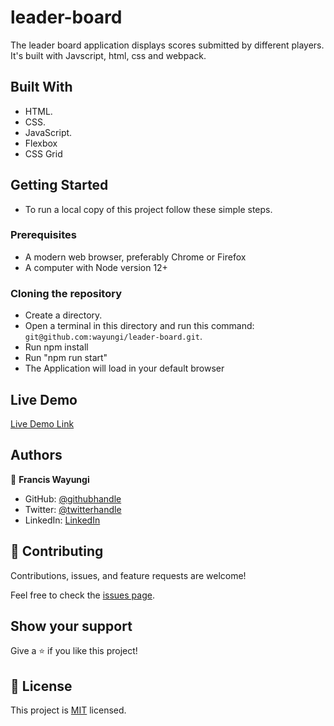 # leader-board
The leader board application displays scores submitted by different players. It's built with Javscript, html, css and webpack.

## Built With

- HTML.
- CSS.
- JavaScript.
- Flexbox
- CSS Grid


## Getting Started

- To run a local copy of this project follow these simple steps.

### Prerequisites
- A modern web browser, preferably Chrome or Firefox
- A computer with Node version 12+

### Cloning the repository
- Create a directory.
- Open a terminal in this directory and run this command: `git@github.com:wayungi/leader-board.git`.
- Run npm install
- Run "npm run start"
- The Application will load in your default browser

## Live Demo

[Live Demo Link](https://wayungi.github.io/leader-board/)

## Authors

👤 **Francis Wayungi**

- GitHub: [@githubhandle](https://github.com/wayungi)
- Twitter: [@twitterhandle](https://twitter.com/FrancisWayungi)
- LinkedIn: [LinkedIn](https://linkedin.com/in/francis-wayungi-3aa626231)

## 🤝 Contributing

Contributions, issues, and feature requests are welcome!

Feel free to check the [issues page](../../issues/).

## Show your support

Give a ⭐️ if you like this project!

## 📝 License

This project is [MIT](./MIT.md) licensed.


